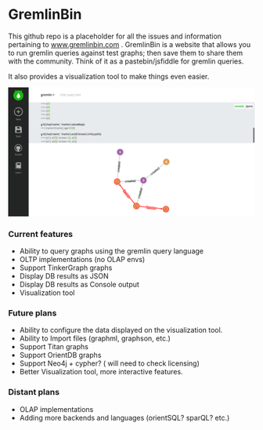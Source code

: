 # GremlinBin
This github repo is a placeholder for all the issues and information pertaining to www.gremlinbin.com . GremlinBin is a website that allows you to run gremlin queries against test graphs; then save them to share them with the community. Think of it as a pastebin/jsfiddle for gremlin queries.

It also provides a visualization tool to make things even easier.

![App Screenshot](https://github.com/PommeVerte/gremlin-bin/blob/master/Screen%20Shot%202016-03-14%20at%2023.32.06.png)

### Current features
- Ability to query graphs using the gremlin query language
- OLTP implementations (no OLAP envs)
- Support TinkerGraph graphs
- Display DB results as JSON
- Display DB results as Console output
- Visualization tool

### Future plans
- Ability to configure the data displayed on the visualization tool.
- Ability to Import files (graphml, graphson, etc.)
- Support Titan graphs
- Support OrientDB graphs
- Support Neo4j + cypher? ( will need to check licensing)
- Better Visualization tool, more interactive features.

### Distant plans
- OLAP implementations
- Adding more backends and languages (orientSQL? sparQL? etc.)
 
